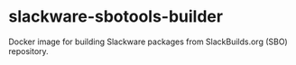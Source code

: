 # slackware-sbotools-builder
Docker image for building Slackware packages from SlackBuilds.org (SBO) repository.
